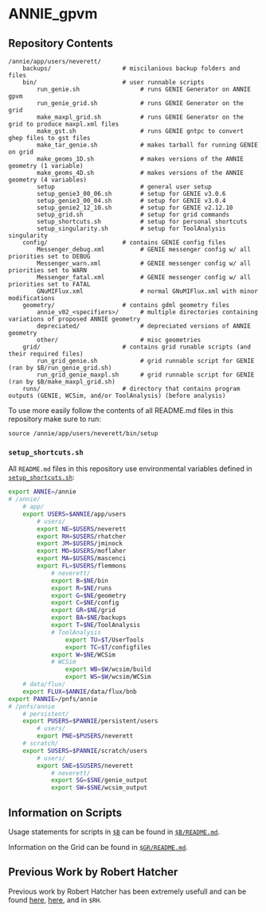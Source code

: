 # ANNIE_gpvm

## Repository Contents
```
/annie/app/users/neverett/
    backups/                    # miscilanious backup folders and files
    bin/                        # user runnable scripts
        run_genie.sh                 # runs GENIE Generator on ANNIE gpvm
        run_genie_grid.sh            # runs GENIE Generator on the grid
        make_maxpl_grid.sh           # runs GENIE Generator on the grid to produce maxpl.xml files
        make_gst.sh                  # runs GENIE gntpc to convert ghep files to gst files
        make_tar_genie.sh            # makes tarball for running GENIE on grid
        make_geoms_1D.sh             # makes versions of the ANNIE geometry (1 variable)
        make_geoms_4D.sh             # makes versions of the ANNIE geometry (4 variables)
        setup                        # general user setup
        setup_genie3_00_06.sh        # setup for GENIE v3.0.6
        setup_genie3_00_04.sh        # setup for GENIE v3.0.4
        setup_genie2_12_10.sh        # setup for GENIE v2.12.10
        setup_grid.sh                # setup for grid commands
        setup_shortcuts.sh           # setup for personal shortcuts
        setup_singularity.sh         # setup for ToolAnalysis singularity
    config/                     # contains GENIE config files
        Messenger_debug.xml          # GENIE messenger config w/ all priorities set to DEBUG
        Messenger_warn.xml           # GENIE messenger config w/ all priorities set to WARN
        Messenger_fatal.xml          # GENIE messenger config w/ all priorities set to FATAL
        GNuMIFlux.xml                # normal GNuMIFlux.xml with minor modifications
    geometry/                   # contains gdml geometry files
        annie_v02_<specifiers>/      # multiple directories containing variations of proposed ANNIE geometry
        depreciated/                 # depreciated versions of ANNIE geometry
        other/                       # misc geometries
    grid/                       # contains grid runable scripts (and their required files)
        run_grid_genie.sh            # grid runnable script for GENIE (ran by $B/run_genie_grid.sh)
        run_grid_genie_maxpl.sh      # grid runnable script for GENIE (ran by $B/make_maxpl_grid.sh)
    runs/                       # directory that contains program outputs (GENIE, WCSim, and/or ToolAnalysis) (before analysis)
```

To use more easily follow the contents of all README.md files in this repository make sure to run:
```
source /annie/app/users/neverett/bin/setup
```

### `setup_shortcuts.sh`
All `README.md` files in this repository use environmental variables defined in [`setup_shortcuts.sh`](https://github.com/Noah-Everett/ANNIE_gpvm/blob/main/bin/setup_shortcuts.sh):
```sh
export ANNIE=/annie
# /annie/
    # app/
    export USERS=$ANNIE/app/users
        # users/
        export NE=$USERS/neverett
        export RH=$USERS/rhatcher
        export JM=$USERS/jminock
        export MO=$USERS/moflaher
        export MA=$USERS/mascenci
        export FL=$USERS/flemmons
            # neverett/
            export B=$NE/bin
            export R=$NE/runs
            export G=$NE/geometry
            export C=$NE/config
            export GR=$NE/grid
            export BA=$NE/backups
            export T=$NE/ToolAnalysis
            # ToolAnalysis
                export TU=$T/UserTools
                export TC=$T/configfiles
            export W=$NE/WCSim
            # WCSim
                export WB=$W/wcsim/build
                export WS=$W/wcsim/WCSim
    # data/flux/
    export FLUX=$ANNIE/data/flux/bnb
export PANNIE=/pnfs/annie
# /pnfs/annie
    # persistent/
    export PUSERS=$PANNIE/persistent/users
        # users/
        export PNE=$PUSERS/neverett
    # scratch/
    export SUSERS=$PANNIE/scratch/users
        # users/
        export SNE=$SUSERS/neverett
            # neverett/
            export SG=$SNE/genie_output
            export SW=$SNE/wcsim_output
```

## Information on Scripts

Usage statements for scripts in [`$B`](https://github.com/Noah-Everett/ANNIE_gpvm/tree/main/bin) can be found in [`$B/README.md`](https://github.com/Noah-Everett/ANNIE_gpvm/tree/main/bin#readme).

Information on the Grid can be found in [`$GR/README.md`](https://github.com/Noah-Everett/ANNIE_gpvm/tree/main/grid#readme).

## Previous Work by Robert Hatcher
Previous work by Robert Hatcher has been extremely usefull and can be found [here](https://cdcvs.fnal.gov/redmine/projects/anniesoft/wiki/GENIE_and_Geant4_neutrons_from_rock_propagation), [here](https://cdcvs.fnal.gov/redmine/projects/genie/wiki/Running_gevgen_fnal), and in `$RH`. 
